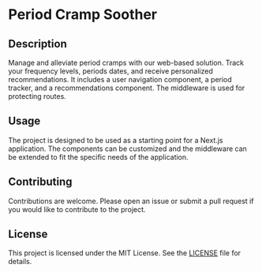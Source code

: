 # Period Cramp Soother

## Description

Manage and alleviate period cramps with our web-based solution. Track your frequency levels, periods dates, and receive personalized recommendations.
 It includes a user navigation component, a period tracker, and a recommendations component. The middleware is used for protecting routes.


## Usage

The project is designed to be used as a starting point for a Next.js application. The components can be customized and the middleware can be extended to fit the specific needs of the application.

## Contributing

Contributions are welcome. Please open an issue or submit a pull request if you would like to contribute to the project.

## License

This project is licensed under the MIT License. See the [LICENSE](LICENSE) file for details.
